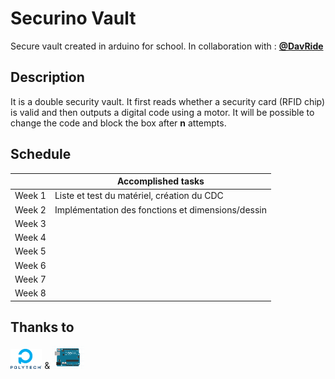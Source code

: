 # Securino Vault

Secure vault created in arduino for school.
In collaboration with : [**@DavRide**](https://github.com/davride)

## Description

It is a double security vault. It first reads whether a security card (RFID chip) is valid and then outputs a digital code using a motor. It will be possible to change the code and block the box after **n** attempts.

## Schedule
|                |Accomplished tasks
|----------------|------------------------------------------|
|Week 1|Liste et test du matériel, création du CDC|
|Week 2|Implémentation des fonctions et dimensions/dessin|
|Week 3||
|Week 4||
|Week 5||
|Week 6||
|Week 7||
|Week 8||


## Thanks to
<img src="./Images/polytech.png" alt="polytech" width=10% /> & <img src="./Images/arduino.png" alt="arduino uno" width=10% />
